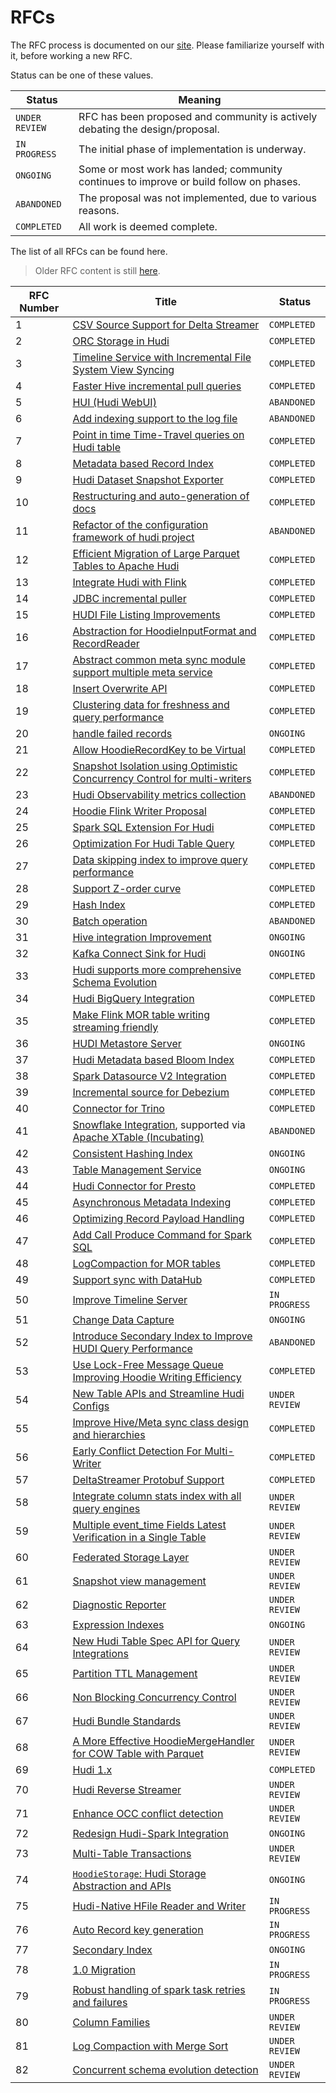 <!--
  Licensed to the Apache Software Foundation (ASF) under one or more
  contributor license agreements.  See the NOTICE file distributed with
  this work for additional information regarding copyright ownership.
  The ASF licenses this file to You under the Apache License, Version 2.0
  (the "License"); you may not use this file except in compliance with
  the License.  You may obtain a copy of the License at

       http://www.apache.org/licenses/LICENSE-2.0

  Unless required by applicable law or agreed to in writing, software
  distributed under the License is distributed on an "AS IS" BASIS,
  WITHOUT WARRANTIES OR CONDITIONS OF ANY KIND, either express or implied.
  See the License for the specific language governing permissions and
  limitations under the License.
-->

# RFCs

The RFC process is documented on our [site](https://hudi.apache.org/contribute/rfc-process). Please familiarize yourself
with it, before working a new RFC.

Status can be one of these values.

| Status         | Meaning                                                                                 |
|----------------|-----------------------------------------------------------------------------------------|
| `UNDER REVIEW` | RFC has been proposed and community is actively debating the design/proposal.           |
| `IN PROGRESS`  | The initial phase of implementation is underway.                                        |
| `ONGOING`      | Some or most work has landed; community continues to improve or build follow on phases. |
| `ABANDONED`    | The proposal was not implemented, due to various reasons.                               |
| `COMPLETED`    | All work is deemed complete.                                                            |

The list of all RFCs can be found here.

> Older RFC content is still [here](https://cwiki.apache.org/confluence/display/HUDI/RFC+Process).

| RFC Number | Title                                                                                                                                                                                                               | Status         |
|------------|---------------------------------------------------------------------------------------------------------------------------------------------------------------------------------------------------------------------|----------------|
| 1          | [CSV Source Support for Delta Streamer](https://cwiki.apache.org/confluence/display/HUDI/RFC+-+01+%3A+CSV+Source+Support+for+Delta+Streamer)                                                                        | `COMPLETED`    |
| 2          | [ORC Storage in Hudi](https://cwiki.apache.org/confluence/pages/viewpage.action?pageId=113708439)                                                                                                                   | `COMPLETED`    |
| 3          | [Timeline Service with Incremental File System View Syncing](https://cwiki.apache.org/confluence/pages/viewpage.action?pageId=113708965)                                                                            | `COMPLETED`    |
| 4          | [Faster Hive incremental pull queries](https://cwiki.apache.org/confluence/pages/viewpage.action?pageId=115513622)                                                                                                  | `COMPLETED`    |
| 5          | [HUI (Hudi WebUI)](https://cwiki.apache.org/confluence/pages/viewpage.action?pageId=130027233)                                                                                                                      | `ABANDONED`    |
| 6          | [Add indexing support to the log file](https://cwiki.apache.org/confluence/display/HUDI/RFC+-+06+%3A+Add+indexing+support+to+the+log+file)                                                                          | `ABANDONED`    |
| 7          | [Point in time Time-Travel queries on Hudi table](https://cwiki.apache.org/confluence/display/HUDI/RFC+-+07+%3A+Point+in+time+Time-Travel+queries+on+Hudi+table)                                                    | `COMPLETED`    |
| 8          | [Metadata based Record Index](./rfc-8/rfc-8.md)                                                                                                                                                                     | `COMPLETED`    |
| 9          | [Hudi Dataset Snapshot Exporter](https://cwiki.apache.org/confluence/display/HUDI/RFC+-+09+%3A+Hudi+Dataset+Snapshot+Exporter)                                                                                      | `COMPLETED`    |
| 10         | [Restructuring and auto-generation of docs](https://cwiki.apache.org/confluence/display/HUDI/RFC+-+10+%3A+Restructuring+and+auto-generation+of+docs)                                                                | `COMPLETED`    |
| 11         | [Refactor of the configuration framework of hudi project](https://cwiki.apache.org/confluence/display/HUDI/RFC+-+11+%3A+Refactor+of+the+configuration+framework+of+hudi+project)                                    | `ABANDONED`    |
| 12         | [Efficient Migration of Large Parquet Tables to Apache Hudi](https://cwiki.apache.org/confluence/display/HUDI/RFC+-+12+%3A+Efficient+Migration+of+Large+Parquet+Tables+to+Apache+Hudi)                              | `COMPLETED`    |
| 13         | [Integrate Hudi with Flink](https://cwiki.apache.org/confluence/pages/viewpage.action?pageId=141724520)                                                                                                             | `COMPLETED`    |
| 14         | [JDBC incremental puller](https://cwiki.apache.org/confluence/display/HUDI/RFC+-+14+%3A+JDBC+incremental+puller)                                                                                                    | `COMPLETED`    |
| 15         | [HUDI File Listing Improvements](https://cwiki.apache.org/confluence/display/HUDI/RFC+-+15%3A+HUDI+File+Listing+Improvements)                                                                                       | `COMPLETED`    |
| 16         | [Abstraction for HoodieInputFormat and RecordReader](https://cwiki.apache.org/confluence/display/HUDI/RFC+-+16+Abstraction+for+HoodieInputFormat+and+RecordReader)                                                  | `COMPLETED`    |
| 17         | [Abstract common meta sync module support multiple meta service](https://cwiki.apache.org/confluence/display/HUDI/RFC+-+17+Abstract+common+meta+sync+module+support+multiple+meta+service)                          | `COMPLETED`    |
| 18         | [Insert Overwrite API](https://cwiki.apache.org/confluence/display/HUDI/RFC+-+18+Insert+Overwrite+API)                                                                                                              | `COMPLETED`    |
| 19         | [Clustering data for freshness and query performance](https://cwiki.apache.org/confluence/display/HUDI/RFC+-+19+Clustering+data+for+freshness+and+query+performance)                                                | `COMPLETED`    |
| 20         | [handle failed records](https://cwiki.apache.org/confluence/display/HUDI/RFC+-+20+%3A+handle+failed+records)                                                                                                        | `ONGOING`      |
| 21         | [Allow HoodieRecordKey to be Virtual](https://cwiki.apache.org/confluence/display/HUDI/RFC+-+21+%3A+Allow+HoodieRecordKey+to+be+Virtual)                                                                            | `COMPLETED`    |
| 22         | [Snapshot Isolation using Optimistic Concurrency Control for multi-writers](https://cwiki.apache.org/confluence/display/HUDI/RFC+-+22+%3A+Snapshot+Isolation+using+Optimistic+Concurrency+Control+for+multi-writers) | `COMPLETED`    |
| 23         | [Hudi Observability metrics collection](https://cwiki.apache.org/confluence/display/HUDI/RFC+-+23+%3A+Hudi+Observability+metrics+collection)                                                                        | `ABANDONED`    | 
| 24         | [Hoodie Flink Writer Proposal](https://cwiki.apache.org/confluence/display/HUDI/RFC-24%3A+Hoodie+Flink+Writer+Proposal)                                                                                             | `COMPLETED`    | 
| 25         | [Spark SQL Extension For Hudi](https://cwiki.apache.org/confluence/display/HUDI/RFC+-+25%3A+Spark+SQL+Extension+For+Hudi)                                                                                           | `COMPLETED`    | 
| 26         | [Optimization For Hudi Table Query](https://cwiki.apache.org/confluence/display/HUDI/RFC-26+Optimization+For+Hudi+Table+Query)                                                                                      | `COMPLETED`    | 
| 27         | [Data skipping index to improve query performance](https://cwiki.apache.org/confluence/display/HUDI/RFC-27+Data+skipping+index+to+improve+query+performance)                                                        | `COMPLETED`    | 
| 28         | [Support Z-order curve](https://cwiki.apache.org/confluence/pages/viewpage.action?pageId=181307144)                                                                                                                 | `COMPLETED`    |
| 29         | [Hash Index](https://cwiki.apache.org/confluence/display/HUDI/RFC+-+29%3A+Hash+Index)                                                                                                                               | `COMPLETED`    | 
| 30         | [Batch operation](https://cwiki.apache.org/confluence/display/HUDI/RFC+-+30%3A+Batch+operation)                                                                                                                     | `ABANDONED`    | 
| 31         | [Hive integration Improvement](https://cwiki.apache.org/confluence/display/HUDI/RFC+-+31%3A+Hive+integration+Improvment)                                                                                            | `ONGOING`      | 
| 32         | [Kafka Connect Sink for Hudi](https://cwiki.apache.org/confluence/display/HUDI/RFC-32+Kafka+Connect+Sink+for+Hudi)                                                                                                  | `ONGOING`      | 
| 33         | [Hudi supports more comprehensive Schema Evolution](https://cwiki.apache.org/confluence/display/HUDI/RFC+-+33++Hudi+supports+more+comprehensive+Schema+Evolution)                                                   | `COMPLETED`    | 
| 34         | [Hudi BigQuery Integration](./rfc-34/rfc-34.md)                                                                                                                                                                     | `COMPLETED`    | 
| 35         | [Make Flink MOR table writing streaming friendly](https://cwiki.apache.org/confluence/display/HUDI/RFC-35%3A+Make+Flink+MOR+table+writing+streaming+friendly)                                                       | `COMPLETED`    | 
| 36         | [HUDI Metastore Server](https://cwiki.apache.org/confluence/display/HUDI/%5BWIP%5D+RFC-36%3A+HUDI+Metastore+Server)                                                                                                 | `ONGOING`      | 
| 37         | [Hudi Metadata based Bloom Index](rfc-37/rfc-37.md)                                                                                                                                                                 | `COMPLETED`    | 
| 38         | [Spark Datasource V2 Integration](./rfc-38/rfc-38.md)                                                                                                                                                               | `COMPLETED`    | 
| 39         | [Incremental source for Debezium](./rfc-39/rfc-39.md)                                                                                                                                                               | `COMPLETED`    | 
| 40         | [Connector for Trino](./rfc-40/rfc-40.md)                                                                                                                                                                           | `COMPLETED`    | 
| 41         | [Snowflake Integration](./rfc-41/rfc-41.md), supported via [Apache XTable (Incubating)](https://xtable.apache.org/)                                                                                                 | `ABANDONED`    | 
| 42         | [Consistent Hashing Index](./rfc-42/rfc-42.md)                                                                                                                                                                      | `ONGOING`      | 
| 43         | [Table Management Service](./rfc-43/rfc-43.md)                                                                                                                                                                      | `ONGOING`      | 
| 44         | [Hudi Connector for Presto](./rfc-44/rfc-44.md)                                                                                                                                                                     | `COMPLETED`    | 
| 45         | [Asynchronous Metadata Indexing](./rfc-45/rfc-45.md)                                                                                                                                                                | `COMPLETED`    | 
| 46         | [Optimizing Record Payload Handling](./rfc-46/rfc-46.md)                                                                                                                                                            | `COMPLETED`    | 
| 47         | [Add Call Produce Command for Spark SQL](./rfc-47/rfc-47.md)                                                                                                                                                        | `COMPLETED`    | 
| 48         | [LogCompaction for MOR tables](./rfc-48/rfc-48.md)                                                                                                                                                                  | `COMPLETED`    | 
| 49         | [Support sync with DataHub](./rfc-49/rfc-49.md)                                                                                                                                                                     | `COMPLETED`    |
| 50         | [Improve Timeline Server](./rfc-50/rfc-50.md)                                                                                                                                                                       | `IN PROGRESS`  | 
| 51         | [Change Data Capture](./rfc-51/rfc-51.md)                                                                                                                                                                           | `ONGOING`      |
| 52         | [Introduce Secondary Index to Improve HUDI Query Performance](./rfc-52/rfc-52.md)                                                                                                                                   | `ABANDONED`    |
| 53         | [Use Lock-Free Message Queue Improving Hoodie Writing Efficiency](./rfc-53/rfc-53.md)                                                                                                                               | `COMPLETED`    | 
| 54         | [New Table APIs and Streamline Hudi Configs](./rfc-54/rfc-54.md)                                                                                                                                                    | `UNDER REVIEW` | 
| 55         | [Improve Hive/Meta sync class design and hierarchies](./rfc-55/rfc-55.md)                                                                                                                                           | `COMPLETED`    | 
| 56         | [Early Conflict Detection For Multi-Writer](./rfc-56/rfc-56.md)                                                                                                                                                     | `COMPLETED`    | 
| 57         | [DeltaStreamer Protobuf Support](./rfc-57/rfc-57.md)                                                                                                                                                                | `COMPLETED`    | 
| 58         | [Integrate column stats index with all query engines](./rfc-58/rfc-58.md)                                                                                                                                           | `UNDER REVIEW` |
| 59         | [Multiple event_time Fields Latest Verification in a Single Table](./rfc-59/rfc-59.md)                                                                                                                              | `UNDER REVIEW` |
| 60         | [Federated Storage Layer](./rfc-60/rfc-60.md)                                                                                                                                                                       | `UNDER REVIEW` |
| 61         | [Snapshot view management](./rfc-61/rfc-61.md)                                                                                                                                                                      | `UNDER REVIEW` |
| 62         | [Diagnostic Reporter](./rfc-62/rfc-62.md)                                                                                                                                                                           | `UNDER REVIEW` |
| 63         | [Expression Indexes](./rfc-63/rfc-63.md)                                                                                                                                                                            | `ONGOING`      |
| 64         | [New Hudi Table Spec API for Query Integrations](./rfc-64/rfc-64.md)                                                                                                                                                | `UNDER REVIEW` |
| 65         | [Partition TTL Management](./rfc-65/rfc-65.md)                                                                                                                                                                      | `UNDER REVIEW` |
| 66         | [Non Blocking Concurrency Control](./rfc-66/rfc-66.md)                                                                                                                                                              | `UNDER REVIEW` |
| 67         | [Hudi Bundle Standards](./rfc-67/rfc-67.md)                                                                                                                                                                         | `UNDER REVIEW` |
| 68         | [A More Effective HoodieMergeHandler for COW Table with Parquet](./rfc-68/rfc-68.md)                                                                                                                                | `UNDER REVIEW` |
| 69         | [Hudi 1.x](./rfc-69/rfc-69.md)                                                                                                                                                                                      | `COMPLETED`    |
| 70         | [Hudi Reverse Streamer](./rfc/rfc-70/rfc-70.md)                                                                                                                                                                     | `UNDER REVIEW` |
| 71         | [Enhance OCC conflict detection](./rfc/rfc-71/rfc-71.md)                                                                                                                                                            | `UNDER REVIEW` |
| 72         | [Redesign Hudi-Spark Integration](./rfc/rfc-72/rfc-72.md)                                                                                                                                                           | `ONGOING`      |
| 73         | [Multi-Table Transactions](./rfc-73/rfc-73.md)                                                                                                                                                                      | `UNDER REVIEW` |
| 74         | [`HoodieStorage`: Hudi Storage Abstraction and APIs](./rfc-74/rfc-74.md)                                                                                                                                            | `ONGOING`      |
| 75         | [Hudi-Native HFile Reader and Writer](./rfc-75/rfc-75.md)                                                                                                                                                           | `IN PROGRESS`  |
| 76         | [Auto Record key generation](./rfc-76/rfc-76.md)                                                                                                                                                                    | `IN PROGRESS`  |
| 77         | [Secondary Index](./rfc-77/rfc-77.md)                                                                                                                                                                               | `ONGOING`      |
| 78         | [1.0 Migration](./rfc-78/rfc-78.md)                                                                                                                                                                                 | `IN PROGRESS`  |
| 79         | [Robust handling of spark task retries and failures](./rfc-79/rfc-79.md)                                                                                                                                            | `IN PROGRESS`  |
| 80         | [Column Families](./rfc-80/rfc-80.md)                                                                                                                                                                               | `UNDER REVIEW` |
| 81         | [Log Compaction with Merge Sort](./rfc-81/rfc-81.md)                                                                                                                                                                | `UNDER REVIEW` |
| 82         | [Concurrent schema evolution detection](./rfc-82/rfc-82.md)                                                                                                                                                         | `UNDER REVIEW` |